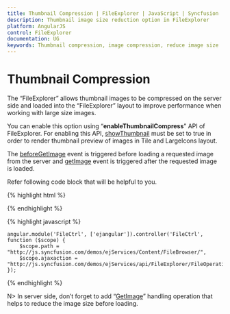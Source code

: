 ```yaml
---
title: Thumbnail Compression | FileExplorer | JavaScript | Syncfusion
description: Thumbnail image size reduction option in FileExplorer
platform: AngularJS
control: FileExplorer
documentation: UG
keywords: Thumbnail compression, image compression, reduce image size
---
```


# Thumbnail Compression

The “FileExplorer” allows thumbnail images to be compressed on the server side and loaded into the “FileExplorer” layout to improve performance when working with large size images.

You can enable this option using “**enableThumbnailCompress**” API of FileExplorer. For enabling this API, [showThumbnail](https://help.syncfusion.com/api/js/ejfileexplorer#members:showthumbnail) must be set to true in order to render thumbnail preview of images in Tile and LargeIcons layout.

The [beforeGetImage](https://help.syncfusion.com/api/js/ejfileexplorer#events:beforegetimage) event is triggered before loading a requested image from the server and [getImage](https://help.syncfusion.com/api/js/ejfileexplorer#events:getimage) event is triggered after the requested image is loaded.

Refer following code block that will be helpful to you.

{% highlight html %}

<div id="fileExplorer" ej-fileexplorer e-path="path" e-ajaxaction="ajaxaction" e-layout="tile" e-width="100%" e-enablethumbnailcompress="true" ></div>

{% endhighlight %}

{% highlight javascript %}

    angular.module('FileCtrl', ['ejangular']).controller('FileCtrl', function ($scope) {
        $scope.path = "http://js.syncfusion.com/demos/ejServices/Content/FileBrowser/",
        $scope.ajaxaction = "http://js.syncfusion.com/demos/ejServices/api/FileExplorer/FileOperations"
    });

{% endhighlight %}

N> In server side, don’t forget to add “[GetImage](http://help.syncfusion.com/cr/cref_files/aspnetmvc/Syncfusion.EJ~Syncfusion.JavaScript.FileExplorerOperations~GetImage.html#)” handling operation that helps to reduce the image size before loading.
